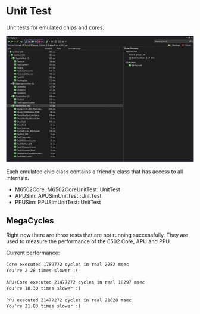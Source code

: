 # Unit Test

Unit tests for emulated chips and cores.

![UnitTest](/Wiki/imgstore/UnitTest.jpg)

Each emulated chip class contains a friendly class that has access to all internals.

- M6502Core: M6502CoreUnitTest::UnitTest
- APUSim: APUSimUnitTest::UnitTest
- PPUSim: PPUSimUnitTest::UnitTest

## MegaCycles

Right now there are three tests that are not running successfully. They are used to measure the performance of the 6502 Core, APU and PPU.

Current performance:

```
Core executed 1789772 cycles in real 2282 msec
You're 2.28 times slower :(

APU+Core executed 21477272 cycles in real 18297 msec
You're 18.30 times slower :(

PPU executed 21477272 cycles in real 21828 msec
You're 21.83 times slower :(
```
